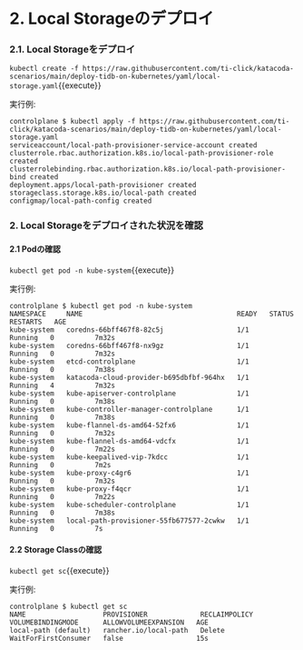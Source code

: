 # 2. Local Storageのデプロイ

### 2.1. Local Storageをデプロイ
`kubectl create -f https://raw.githubusercontent.com/ti-click/katacoda-scenarios/main/deploy-tidb-on-kubernetes/yaml/local-storage.yaml`{{execute}}

実行例:
```
controlplane $ kubectl apply -f https://raw.githubusercontent.com/ti-click/katacoda-scenarios/main/deploy-tidb-on-kubernetes/yaml/local-storage.yaml 
serviceaccount/local-path-provisioner-service-account created
clusterrole.rbac.authorization.k8s.io/local-path-provisioner-role created
clusterrolebinding.rbac.authorization.k8s.io/local-path-provisioner-bind created
deployment.apps/local-path-provisioner created
storageclass.storage.k8s.io/local-path created
configmap/local-path-config created
```

### 2. Local Storageをデプロイされた状況を確認

#### 2.1 Podの確認
`kubectl get pod -n kube-system`{{execute}}

実行例:
```
controlplane $ kubectl get pod -n kube-system
NAMESPACE     NAME                                      READY   STATUS    RESTARTS   AGE
kube-system   coredns-66bff467f8-82c5j                  1/1     Running   0          7m32s
kube-system   coredns-66bff467f8-nx9gz                  1/1     Running   0          7m32s
kube-system   etcd-controlplane                         1/1     Running   0          7m38s
kube-system   katacoda-cloud-provider-b695dbfbf-964hx   1/1     Running   4          7m32s
kube-system   kube-apiserver-controlplane               1/1     Running   0          7m38s
kube-system   kube-controller-manager-controlplane      1/1     Running   0          7m38s
kube-system   kube-flannel-ds-amd64-52fx6               1/1     Running   0          7m32s
kube-system   kube-flannel-ds-amd64-vdcfx               1/1     Running   0          7m22s
kube-system   kube-keepalived-vip-7kdcc                 1/1     Running   0          7m2s
kube-system   kube-proxy-c4gr6                          1/1     Running   0          7m32s
kube-system   kube-proxy-f4qcr                          1/1     Running   0          7m22s
kube-system   kube-scheduler-controlplane               1/1     Running   0          7m38s
kube-system   local-path-provisioner-55fb677577-2cwkw   1/1     Running   0          7s
```

#### 2.2 Storage Classの確認
`kubectl get sc`{{execute}}

実行例:
```
controlplane $ kubectl get sc
NAME                   PROVISIONER             RECLAIMPOLICY   VOLUMEBINDINGMODE      ALLOWVOLUMEEXPANSION   AGE
local-path (default)   rancher.io/local-path   Delete          WaitForFirstConsumer   false                  15s
```